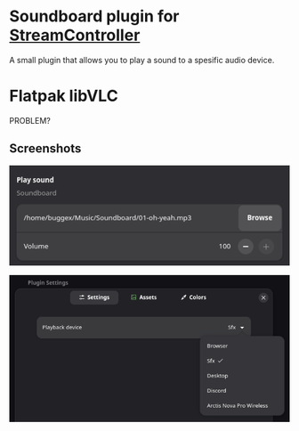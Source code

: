 # Soundboard plugin for [StreamController](https://github.com/StreamController)
A small plugin that allows you to play a sound to a spesific audio device.

# Flatpak libVLC
PROBLEM?

## Screenshots
<p align="center">
  <img src="https://github.com/buggex/StreamController-SoundboardPlugin/blob/5d911ef7ef9ae24fd741f4922970d5fecbe1b02c/assets/screenshots/Action.png"/>
</p>

<p align="center">
  <img src="https://github.com/buggex/StreamController-SoundboardPlugin/blob/5d911ef7ef9ae24fd741f4922970d5fecbe1b02c/assets/screenshots/Settings.png"/>
</p>
